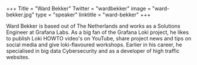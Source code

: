 +++
Title = "Ward Bekker"
Twitter = "wardbekker"
image = "ward-bekker.jpg"
type = "speaker"
linktitle = "ward-bekker"
+++

Ward Bekker is based out of The Netherlands and works as a Solutions Engineer at Grafana Labs. As a big fan of the Grafana Loki project, he likes to publish Loki HOWTO video's on YouTube, share project news and tips on social media and give loki-flavoured workshops. Earlier in his career, he specialised in big data Cybersecurity and as a developer of high traffic websites.